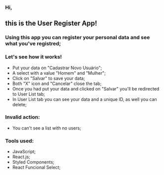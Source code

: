 ### Hi,

 ## this is the User Register App!

 ### Using this app you can register your personal data and see what you've registred;

  ### Let's see how it works!
  - Put your data on "Cadastrar Novo Usuário";
  - A select with a value "Homem" and "Mulher";
  - Click on "Salvar" to save your data;
  - Both "X" icon and "Cancelar" close the tab;
  - Once you had put your data and clicked on "Salvar" you'll be redirected to User List tab;
  - In User List tab you can see your data and a unique ID, as well you can delete;
  
  ### Invalid action: 
  - You can't see a list with no users;
  
  ### Tools used:
  - JavaScript;
  - React.js;
  - Styled Components;
  - React Funcional Select;

